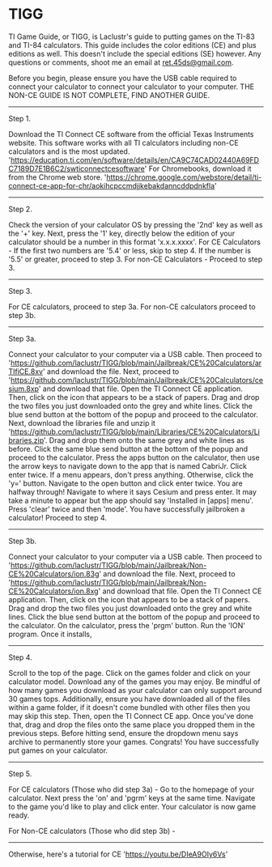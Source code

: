 # TIGG
TI Game Guide, or TIGG, is Laclustr's guide to putting games on the TI-83 and TI-84 calculators. This guide includes the color editions (CE) and plus editions as well. This doesn't include the special editions (SE) however. Any questions or comments, shoot me an email at ret.45ds@gmail.com.

Before you begin, please ensure you have the USB cable required to connect your calculator to connect your calculator to your computer.
THE NON-CE GUIDE IS NOT COMPLETE, FIND ANOTHER GUIDE.

------------------------------------------------------------------------------------------------------------------------------------------------------------------------------------

Step 1. 

Download the TI Connect CE software from the official Texas Instruments website.
This software works with all TI calculators including non-CE calculators and is the most updated.
'https://education.ti.com/en/software/details/en/CA9C74CAD02440A69FDC7189D7E1B6C2/swticonnectcesoftware'
For Chromebooks, download it from the Chrome web store.
'https://chrome.google.com/webstore/detail/ti-connect-ce-app-for-chr/aokihcpccmdjjkebakdanncddpdnkfla'

------------------------------------------------------------------------------------------------------------------------------------------------------------------------------------

Step 2. 

Check the version of your calculator OS by pressing the '2nd' key as well as the '+' key. Next, press the '1' key, directly below the edition of your calculator should be a number in this format 'x.x.x.xxxx'.
For CE Calculators - If the first two numbers are '5.4' or less, skip to step 4. If the number is '5.5' or greater, proceed to step 3.
For non-CE Calculators - Proceed to step 3.

------------------------------------------------------------------------------------------------------------------------------------------------------------------------------------

Step 3.

For CE calculators, proceed to step 3a. For non-CE calculators proceed to step 3b.

------------------------------------------------------------------------------------------------------------------------------------------------------------------------------------

Step 3a.

Connect your calculator to your computer via a USB cable. Then proceed to 'https://github.com/laclustr/TIGG/blob/main/Jailbreak/CE%20Calculators/arTIfiCE.8xv' and download the file. Next, proceed to 'https://github.com/laclustr/TIGG/blob/main/Jailbreak/CE%20Calculators/cesium.8xp' and download that file. Open the TI Connect CE application. Then, click on the icon that appears to be a stack of papers. Drag and drop the two files you just downloaded onto the grey and white lines. Click the blue send button at the bottom of the popup and proceed to the calculator. Next, download the libraries file and unzip it 'https://github.com/laclustr/TIGG/blob/main/Libraries/CE%20Calculators/Libraries.zip'. Drag and drop them onto the same grey and white lines as before. Click the same blue send button at the bottom of the popup and proceed to the calculator. Press the apps button on the calculator, then use the arrow keys to navigate down to the app that is named CabriJr. Click enter twice. If a menu appears, don't press anything. Otherwise, click the 'y=' button. Navigate to the open button and click enter twice. You are halfway through! Navigate to where it says Cesium and press enter. It may take a minute to appear but the app should say 'Installed in [apps] menu'. Press 'clear' twice and then 'mode'. You have successfully jailbroken a calculator! Proceed to step 4.

------------------------------------------------------------------------------------------------------------------------------------------------------------------------------------

Step 3b.

Connect your calculator to your computer via a USB cable. Then proceed to 'https://github.com/laclustr/TIGG/blob/main/Jailbreak/Non-CE%20Calculators/ion.83g' and download the file. Next, proceed to 'https://github.com/laclustr/TIGG/blob/main/Jailbreak/Non-CE%20Calculators/ion.8xg' and download that file. Open the TI Connect CE application. Then, click on the icon that appears to be a stack of papers. Drag and drop the two files you just downloaded onto the grey and white lines. Click the blue send button at the bottom of the popup and proceed to the calculator. On the calculator, press the 'prgm' button. Run the 'ION' program. Once it installs, 

------------------------------------------------------------------------------------------------------------------------------------------------------------------------------------

Step 4. 

Scroll to the top of the page. Click on the games folder and click on your calculator model. Download any of the games you may enjoy. Be mindful of how many games you download as your calculator can only support around 30 games tops. Additionally, ensure you have downloaded all of the files within a game folder, if it doesn't come bundled with other files then you may skip this step. Then, open the TI Connect CE app. Once you've done that, drag and drop the files onto the same place you dropped them in the previous steps. Before hitting send, ensure the dropdown menu says archive to permanently store your games. Congrats! You have successfully put games on your calculator.

------------------------------------------------------------------------------------------------------------------------------------------------------------------------------------

Step 5. 

For CE calculators (Those who did step 3a) - Go to the homepage of your calculator. Next press the 'on' and 'pgrm' keys at the same time. Navigate to the game you'd like to play and click enter. Your calculator is now game ready.

For Non-CE calculators (Those who did step 3b) - 

------------------------------------------------------------------------------------------------------------------------------------------------------------------------------------

Otherwise, here's a tutorial for CE 'https://youtu.be/DIeA9OIy6Vs'
